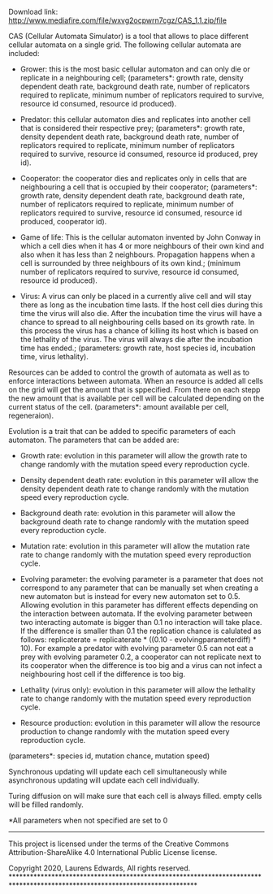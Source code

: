 Download link: http://www.mediafire.com/file/wxvg2ocpwrn7cgz/CAS_1.1.zip/file

CAS (Cellular Automata Simulator) is a tool that allows to place
different cellular automata on a single grid. The following cellular
automata are included:

-   Grower: this is the most basic cellular automaton and can only die
    or replicate in a neighbouring cell; (parameters\*: growth rate,
    density dependent death rate, background death rate, number of
    replicators required to replicate, minimum number of replicators
    required to survive, resource id consumed, resource id produced).

-   Predator: this cellular automaton dies and replicates into another
    cell that is considered their respective prey; (parameters\*: growth
    rate, density dependent death rate, background death rate, number of
    replicators required to replicate, minimum number of replicators
    required to survive, resource id consumed, resource id produced,
    prey id).

-   Cooperator: the cooperator dies and replicates only in cells that
    are neighbouring a cell that is occupied by their cooperator;
    (parameters\*: growth rate, density dependent death rate, background
    death rate, number of replicators required to replicate, minimum
    number of replicators required to survive, resource id consumed,
    resource id produced, cooperator id).

-   Game of life: This is the cellular automaton invented by John Conway
    in which a cell dies when it has 4 or more neighbours of their own
    kind and also when it has less than 2 neighbours. Propagation
    happens when a cell is surrounded by three neighbours of its own
    kind.; (minimum number of replicators required to survive, resource
    id consumed, resource id produced).

-   Virus: A virus can only be placed in a currently alive cell and will
    stay there as long as the incubation time lasts. If the host cell
    dies during this time the virus will also die. After the incubation
    time the virus will have a chance to spread to all neighbouring
    cells based on its growth rate. In this process the virus has a
    chance of killing its host which is based on the lethality of the
    virus. The virus will always die after the incubation time has
    ended.; (parameters: growth rate, host species id, incubation time,
    virus lethality).

Resources can be added to control the growth of automata as well as to
enforce interactions between automata. When an resource is added all
cells on the grid will get the amount that is sppecified. From there on
each stepp the new amount that is available per cell will be calculated
depending on the current status of the cell. (parameters\*: amount
available per cell, regeneraion).

Evolution is a trait that can be added to specific parameters of each
automaton. The parameters that can be added are:

-   Growth rate: evolution in this parameter will allow the growth rate
    to change randomly with the mutation speed every reproduction cycle.

-   Density dependent death rate: evolution in this parameter will allow
    the density dependent death rate to change randomly with the
    mutation speed every reproduction cycle.

-   Background death rate: evolution in this parameter will allow the
    background death rate to change randomly with the mutation speed
    every reproduction cycle.

-   Mutation rate: evolution in this parameter will allow the mutation
    rate rate to change randomly with the mutation speed every
    reproduction cycle.

-   Evolving parameter: the evolving parameter is a parameter that does
    not correspond to any parameter that can be manually set when
    creating a new automaton but is instead for every new automaton set
    to 0.5. Allowing evolution in this parameter has different effects
    depending on the interaction between automata. If the evolving
    parameter between two interacting automate is bigger than 0.1 no
    interaction will take place. If the difference is smaller than 0.1
    the replication chance is calulated as follows: replicaterate =
    replicaterate \* ((0.10 - evolvingparameterdiff) \* 10). For example
    a predator with evolving parameter 0.5 can not eat a prey with
    evolving parameter 0.2, a cooperator can not replicate next to its
    cooperator when the difference is too big and a virus can not infect
    a neighbouring host cell if the difference is too big.

-   Lethality (virus only): evolution in this parameter will allow the
    lethality rate to change randomly with the mutation speed every
    reproduction cycle.

-   Resource production: evolution in this parameter will allow the
    resource production to change randomly with the mutation speed every
    reproduction cycle.

(parameters\*: species id, mutation chance, mutation speed)

Synchronous updating will update each cell simultaneously while
asynchronous updating will update each cell individually.

Turing diffusion on will make sure that each cell is always filled.
empty cells will be filled randomly.

\*All parameters when not specified are set to 0

* * * * *

This project is licensed under the terms of the Creative Commons
Attribution-ShareAlike 4.0 International Public License license.

Copyright 2020, Laurens Edwards, All rights reserved.
\*\*\*\*\*\*\*\*\*\*\*\*\*\*\*\*\*\*\*\*\*\*\*\*\*\*\*\*\*\*\*\*\*\*\*\*\*\*\*\*\*\*\*\*\*\*\*\*\*\*\*\*\*\*\*\*\*\*\*\*\*\*\*\*\*\*\*\*\*\*\*\*\*\*\*\*\*\*\*\*\*\*\*\*\*\*\*\*\*\*\*\*\*\*\*\*\*\*\*\*\*\*\*\*\*\*\*\*\*\*\*\*\*\*\*\*\*\*\*\*\*\*\*\*
